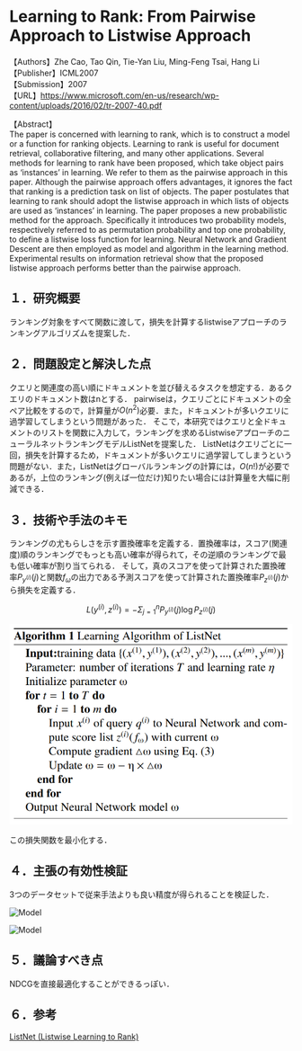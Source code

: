 # Learning to Rank: From Pairwise Approach to Listwise Approach  

【Authors】Zhe Cao, Tao Qin, Tie-Yan Liu, Ming-Feng Tsai, Hang Li  
【Publisher】ICML2007  
【Submission】2007  
【URL】https://www.microsoft.com/en-us/research/wp-content/uploads/2016/02/tr-2007-40.pdf  

【Abstract】  
The paper is concerned with learning to rank, which is to construct a model or a function for ranking objects. Learning to rank is useful for document retrieval, collaborative filtering, and many other applications. Several methods for learning to rank have been proposed, which take object pairs as ‘instances’ in learning. We refer to them as the pairwise approach in this paper. Although the pairwise approach offers advantages, it ignores the fact that ranking is a prediction task on list of objects. The paper postulates that learning to rank should adopt the listwise approach in which lists of objects are used as ‘instances’ in learning. The paper proposes a new probabilistic method for the approach. Specifically it introduces two probability models, respectively referred to as permutation probability and top one probability, to define a listwise loss function for learning. Neural Network and Gradient Descent are then employed as model and algorithm in the learning method. Experimental results on information retrieval show that the proposed listwise approach performs better than the pairwise approach.  

## １．研究概要  
ランキング対象をすべて関数に渡して，損失を計算するlistwiseアプローチのランキングアルゴリズムを提案した．  
## ２．問題設定と解決した点  
クエリと関連度の高い順にドキュメントを並び替えるタスクを想定する．あるクエリのドキュメント数はnとする．
pairwiseは，クエリごとにドキュメントの全ペア比較をするので，計算量が$O(n^2)$必要．また，ドキュメントが多いクエリに過学習してしまうという問題があった．
そこで，本研究ではクエリと全ドキュメントのリストを関数に入力して，ランキングを求めるListwiseアプローチのニューラルネットランキングモデルListNetを提案した．
ListNetはクエリごとに一回，損失を計算するため，ドキュメントが多いクエリに過学習してしまうという問題がない．また，ListNetはグローバルランキングの計算には，$O(n!)$が必要であるが，上位のランキング(例えば一位だけ)知りたい場合には計算量を大幅に削減できる．  
## ３．技術や手法のキモ  
ランキングの尤もらしさを示す置換確率を定義する．置換確率は，スコア(関連度)順のランキングでもっとも高い確率が得られて，その逆順のランキングで最も低い確率が割り当てられる．
そして，真のスコアを使って計算された置換確率$P_{y^{(i)}}(j)$と関数$f_{\omega}$の出力である予測スコアを使って計算された置換確率$P_{z^{(i)}}(j)$から損失を定義する．  

$$
L(y^{(i)},z^{(i)}) = -\Sigma_{j=1}^{n} P_{y^{(i)}}(j) \log P_{z^{(i)}}(j)
$$

![Model](../image/Cao2007/algo1.PNG)  

この損失関数を最小化する．
## ４．主張の有効性検証  
3つのデータセットで従来手法よりも良い精度が得られることを検証した．  

![Model](../image/Cao2007/Figure1_2.PNG.PNG)  

![Model](../image/Cao2007/Figure3.PNG.PNG)  

## ５．議論すべき点  
NDCGを直接最適化することができるっぽい．  
## ６．参考  
[ListNet (Listwise Learning to Rank)](https://medium.com/@purbon/listnet-48f56cb80bb2)
